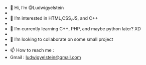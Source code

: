 - 👋 Hi, I’m @Ludwigyelstein
-
- 👀 I’m interested in HTML,CSS,JS, and C++
-
- 🌱 I’m currently learning C++, PHP, and maybe python later? XD
-
- 💞️ I’m looking to collaborate on some small project
-
- 📫 How to reach me :
- Gmail : ludwigyelstein@gmail.com

<!---
Ludwigyelstein/Ludwigyelstein is a ✨ special ✨ repository because its `README.md` (this file) appears on your GitHub profile.
You can click the Preview link to take a look at your changes.
--->
